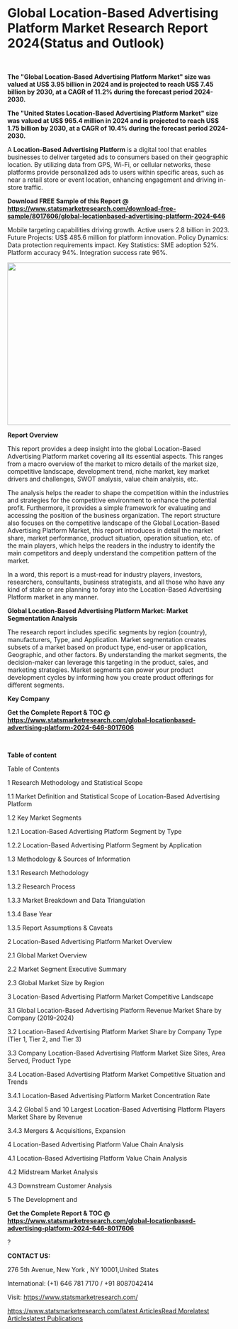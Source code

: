 <h1>Global Location-Based Advertising Platform Market Research Report 2024(Status and Outlook)</h1><br/><p><strong>The "Global Location-Based Advertising Platform Market" size was valued at US$ 3.95 billion in 2024 and is projected to reach US$ 7.45 billion by 2030, at a <strong>CAGR</strong> of 11.2% during the forecast period 2024-2030.</strong></p>
 
 
 
 <p><strong>The "United States Location-Based Advertising Platform Market" size was valued at US$ 965.4 million in 2024 and is projected to reach US$ 1.75 billion by 2030, at a <strong>CAGR</strong> of 10.4% during the forecast period 2024-2030.</strong></p>
 
 
 
 <p>A <strong>Location-Based Advertising Platform</strong> is a digital tool that enables businesses to deliver targeted ads to consumers based on their geographic location. By utilizing data from GPS, Wi-Fi, or cellular networks, these platforms provide personalized ads to users within specific areas, such as near a retail store or event location, enhancing engagement and driving in-store traffic.</p>
 
 
 
 <p><strong>Download FREE Sample of this Report @ <a href="https://www.statsmarketresearch.com/download-free-sample/8017606/global-locationbased-advertising-platform-2024-646">https://www.statsmarketresearch.com/download-free-sample/8017606/global-locationbased-advertising-platform-2024-646</a></strong></p>
 
 
 
 <p>Mobile targeting capabilities driving growth. Active users 2.8 billion in 2023. Future Projects: US$ 485.6 million for platform innovation. Policy Dynamics: Data protection requirements impact. Key Statistics: SME adoption 52%. Platform accuracy 94%. Integration success rate 96%.</p>
 
 
 
 <p><img alt="" src="https://www.24marketreports.com/assets/report-images/LocationBasedAdvertisingPlatformMarket.png" style="height:366px; width:731px" /></p>
 
 
 
 <p><strong>Report Overview</strong></p>
 
 
 
 <p>This report provides a deep insight into the global Location-Based Advertising Platform market covering all its essential aspects. This ranges from a macro overview of the market to micro details of the market size, competitive landscape, development trend, niche market, key market drivers and challenges, SWOT analysis, value chain analysis, etc.</p>
 
 
 
 <p>The analysis helps the reader to shape the competition within the industries and strategies for the competitive environment to enhance the potential profit. Furthermore, it provides a simple framework for evaluating and accessing the position of the business organization. The report structure also focuses on the competitive landscape of the Global Location-Based Advertising Platform Market, this report introduces in detail the market share, market performance, product situation, operation situation, etc. of the main players, which helps the readers in the industry to identify the main competitors and deeply understand the competition pattern of the market.</p>
 
 
 
 <p>In a word, this report is a must-read for industry players, investors, researchers, consultants, business strategists, and all those who have any kind of stake or are planning to foray into the Location-Based Advertising Platform market in any manner.</p>
 
 
 
 <p><strong>Global Location-Based Advertising Platform Market: Market Segmentation Analysis</strong></p>
 
 
 
 <p>The research report includes specific segments by region (country), manufacturers, Type, and Application. Market segmentation creates subsets of a market based on product type, end-user or application, Geographic, and other factors. By understanding the market segments, the decision-maker can leverage this targeting in the product, sales, and marketing strategies. Market segments can power your product development cycles by informing how you create product offerings for different segments.</p>
 
 
 
 <p><strong>Key Company</strong></p>
 
 
 
 <div><b>Get the Complete Report & TOC @ <a href="https://www.statsmarketresearch.com/global-locationbased-advertising-platform-2024-646-8017606">https://www.statsmarketresearch.com/global-locationbased-advertising-platform-2024-646-8017606</a></b></div>
 
 
 
 <p><br />
 
 <b>Table of content</b></p>
 
 
 
 <p>Table of Contents<br />
 
 1 Research Methodology and Statistical Scope<br />
 
 1.1 Market Definition and Statistical Scope of Location-Based Advertising Platform<br />
 
 1.2 Key Market Segments<br />
 
 1.2.1 Location-Based Advertising Platform Segment by Type<br />
 
 1.2.2 Location-Based Advertising Platform Segment by Application<br />
 
 1.3 Methodology & Sources of Information<br />
 
 1.3.1 Research Methodology<br />
 
 1.3.2 Research Process<br />
 
 1.3.3 Market Breakdown and Data Triangulation<br />
 
 1.3.4 Base Year<br />
 
 1.3.5 Report Assumptions & Caveats<br />
 
 2 Location-Based Advertising Platform Market Overview<br />
 
 2.1 Global Market Overview<br />
 
 2.2 Market Segment Executive Summary<br />
 
 2.3 Global Market Size by Region<br />
 
 3 Location-Based Advertising Platform Market Competitive Landscape<br />
 
 3.1 Global Location-Based Advertising Platform Revenue Market Share by Company (2019-2024)<br />
 
 3.2 Location-Based Advertising Platform Market Share by Company Type (Tier 1, Tier 2, and Tier 3)<br />
 
 3.3 Company Location-Based Advertising Platform Market Size Sites, Area Served, Product Type<br />
 
 3.4 Location-Based Advertising Platform Market Competitive Situation and Trends<br />
 
 3.4.1 Location-Based Advertising Platform Market Concentration Rate<br />
 
 3.4.2 Global 5 and 10 Largest Location-Based Advertising Platform Players Market Share by Revenue<br />
 
 3.4.3 Mergers & Acquisitions, Expansion<br />
 
 4 Location-Based Advertising Platform Value Chain Analysis<br />
 
 4.1 Location-Based Advertising Platform Value Chain Analysis<br />
 
 4.2 Midstream Market Analysis<br />
 
 4.3 Downstream Customer Analysis<br />
 
 5 The Development and</p>
 
 
 
 <div><b>Get the Complete Report & TOC @ <a href="https://www.statsmarketresearch.com/global-locationbased-advertising-platform-2024-646-8017606">https://www.statsmarketresearch.com/global-locationbased-advertising-platform-2024-646-8017606</a></b></div>
 
 
 
 <p>? </p>
 
 
 
 <p><b>CONTACT US:</b><br />
 
 276 5th Avenue, New York , NY 10001,United States<br />
 
 International: (+1) 646 781 7170 / +91 8087042414<br />
 
 Visit: <a href="https://www.statsmarketresearch.com/">https://www.statsmarketresearch.com/</a><br />
 
 <a href="https://gyeongbokgung.com">https://www.statsmarketresearch.com/</a><a href="https://hallyeomaritime.com">latest Articles</a><a href="https://jingwansa.com">Read More</a><a href="https://nguoiviet.jp/">latest Articles</a><a href="https://www.intelmarketresearch.com/">latest Publications</a></p>